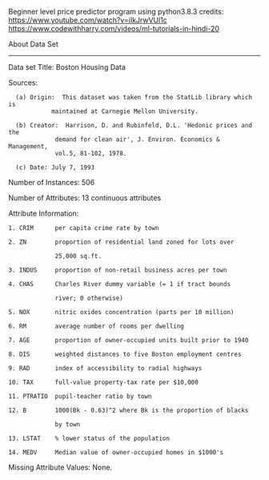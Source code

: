
Beginner level price predictor program using python3.8.3
credits:    https://www.youtube.com/watch?v=iIkJrwVUl1c
            https://www.codewithharry.com/videos/ml-tutorials-in-hindi-20

About Data Set
*************
Data set Title: Boston Housing Data

Sources:

      (a) Origin:  This dataset was taken from the StatLib library which is
                maintained at Carnegie Mellon University.
                
      (b) Creator:  Harrison, D. and Rubinfeld, D.L. 'Hedonic prices and the 
                 demand for clean air', J. Environ. Economics & Management,
                 vol.5, 81-102, 1978.
                 
      (c) Date: July 7, 1993
   
Number of Instances: 506

Number of Attributes: 13 continuous attributes 

Attribute Information:

    1. CRIM      per capita crime rate by town
    
    2. ZN        proportion of residential land zoned for lots over 
    
                 25,000 sq.ft.
                 
    3. INDUS     proportion of non-retail business acres per town
    
    4. CHAS      Charles River dummy variable (= 1 if tract bounds 
    
                 river; 0 otherwise)
                 
    5. NOX       nitric oxides concentration (parts per 10 million)
    
    6. RM        average number of rooms per dwelling
    
    7. AGE       proportion of owner-occupied units built prior to 1940
    
    8. DIS       weighted distances to five Boston employment centres
    
    9. RAD       index of accessibility to radial highways
    
    10. TAX      full-value property-tax rate per $10,000
    
    11. PTRATIO  pupil-teacher ratio by town
    
    12. B        1000(Bk - 0.63)^2 where Bk is the proportion of blacks 
    
                 by town
                 
    13. LSTAT    % lower status of the population
    
    14. MEDV     Median value of owner-occupied homes in $1000's
    
Missing Attribute Values:  None.
